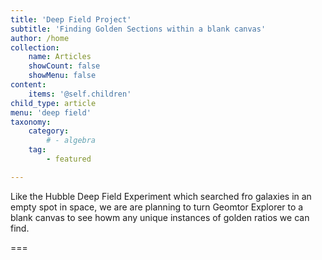 ```yaml
---
title: 'Deep Field Project'
subtitle: 'Finding Golden Sections within a blank canvas'
author: /home
collection:
    name: Articles
    showCount: false
    showMenu: false
content:
    items: '@self.children'
child_type: article
menu: 'deep field'
taxonomy:
    category:
        # - algebra
    tag:
        - featured

---
```


Like the Hubble Deep Field Experiment which searched fro galaxies in an empty spot in space, we are are planning to turn Geomtor Explorer to a blank canvas to see howm any unique instances of golden ratios we can find.

===
